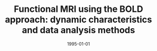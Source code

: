 ---
title: "Functional MRI using the BOLD approach: dynamic characteristics and data analysis methods"
date: 1995-01-01
authors_string: Peter Bandettini, J. Binder, E. DeYoe, S. Rao, A. Jesmanowicz, T. Hammeke, V. Haughton, E. Wong, J. Hyde
authors:
   - Peter Bandettini
   - J. Binder
   - E. DeYoe
   - S. Rao
   - A. Jesmanowicz
   - T. Hammeke
   - V. Haughton
   - E. Wong
   - J. Hyde
author_ids:
   - peter_bandettini
journal: ''
volume: 
issue: 
pages: 351-362
book_title: ''
publisher: 'Raven Press'
abstract: ''
project_id: 
paper_url: 
doi: 
data_loc: ''
code_loc: ''
file: '/assets/publications//assets/publications/'
file_name: '/assets/publications/'
type: book_chapter
pub_str: 'In:  (1995)'
layout: publication 
---